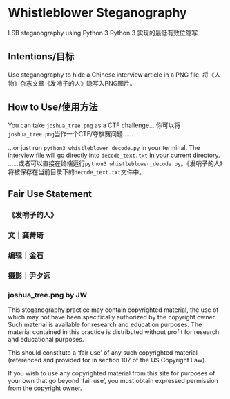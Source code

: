 # Whistleblower Steganography
LSB steganography using Python 3
Python 3 实现的最低有效位隐写

## Intentions/目标
Use steganography to hide a Chinese interview article in a PNG file.
将《人物》杂志文章《发哨子的人》隐写入PNG图片。

## How to Use/使用方法
You can take `joshua_tree.png` as a CTF challenge...
你可以将`joshua_tree.png`当作一个CTF/夺旗赛问题……

...or just run `python3 whistleblower_decode.py` in your terminal. The interview file will go directly into `decode_text.txt` in your current directory.
……或者可以直接在终端运行`python3 whistleblower_decode.py`。《发哨子的人》将被保存在当前目录下的`decode_text.txt`文件中。

## Fair Use Statement
### 《发哨子的人》
### 文｜龚菁琦
### 编辑｜金石
### 摄影｜尹夕远

### joshua_tree.png by JW

This steganography practice may contain copyrighted material, the use of which may not have been specifically authorized by the copyright owner. Such material is available for research and education purposes. The material contained in this practice is distributed without profit for research and educational purposes.

This should constitute a ‘fair use’ of any such copyrighted material (referenced and provided for in section 107 of the US Copyright Law).

If you wish to use any copyrighted material from this site for purposes of your own that go beyond ‘fair use’, you must obtain expressed permission from the copyright owner.

